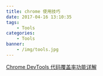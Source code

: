 ```yaml
---
title: chrome 使用技巧
date: 2017-04-16 13:10:35
tags:
    - Tools
categories:
    - Tools
banner:
    - /img/tools.jpg
---
```


[Chrome DevTools 代码覆盖率功能详解](http://www.jianshu.com/p/9ae48cfe02f3)